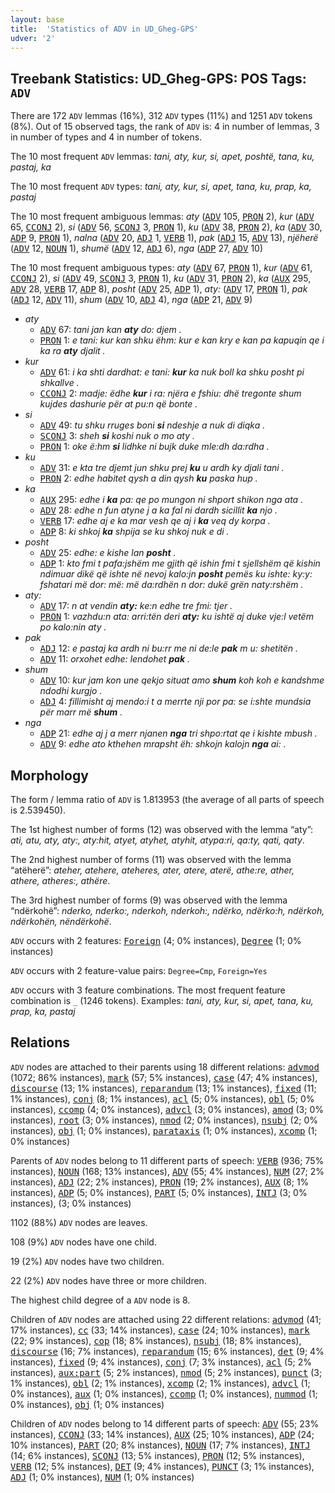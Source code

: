 ```yaml
---
layout: base
title:  'Statistics of ADV in UD_Gheg-GPS'
udver: '2'
---
```


## Treebank Statistics: UD_Gheg-GPS: POS Tags: `ADV`

There are 172 `ADV` lemmas (16%), 312 `ADV` types (11%) and 1251 `ADV` tokens (8%).
Out of 15 observed tags, the rank of `ADV` is: 4 in number of lemmas, 3 in number of types and 4 in number of tokens.

The 10 most frequent `ADV` lemmas: <em>tani, aty, kur, si, apet, poshtë, tana, ku, pastaj, ka</em>

The 10 most frequent `ADV` types:  <em>tani, aty, kur, si, apet, tana, ku, prap, ka, pastaj</em>

The 10 most frequent ambiguous lemmas: <em>aty</em> (<tt><a href="aln_gps-pos-ADV.html">ADV</a></tt> 105, <tt><a href="aln_gps-pos-PRON.html">PRON</a></tt> 2), <em>kur</em> (<tt><a href="aln_gps-pos-ADV.html">ADV</a></tt> 65, <tt><a href="aln_gps-pos-CCONJ.html">CCONJ</a></tt> 2), <em>si</em> (<tt><a href="aln_gps-pos-ADV.html">ADV</a></tt> 56, <tt><a href="aln_gps-pos-SCONJ.html">SCONJ</a></tt> 3, <tt><a href="aln_gps-pos-PRON.html">PRON</a></tt> 1), <em>ku</em> (<tt><a href="aln_gps-pos-ADV.html">ADV</a></tt> 38, <tt><a href="aln_gps-pos-PRON.html">PRON</a></tt> 2), <em>ka</em> (<tt><a href="aln_gps-pos-ADV.html">ADV</a></tt> 30, <tt><a href="aln_gps-pos-ADP.html">ADP</a></tt> 9, <tt><a href="aln_gps-pos-PRON.html">PRON</a></tt> 1), <em>nalna</em> (<tt><a href="aln_gps-pos-ADV.html">ADV</a></tt> 20, <tt><a href="aln_gps-pos-ADJ.html">ADJ</a></tt> 1, <tt><a href="aln_gps-pos-VERB.html">VERB</a></tt> 1), <em>pak</em> (<tt><a href="aln_gps-pos-ADJ.html">ADJ</a></tt> 15, <tt><a href="aln_gps-pos-ADV.html">ADV</a></tt> 13), <em>njëherë</em> (<tt><a href="aln_gps-pos-ADV.html">ADV</a></tt> 12, <tt><a href="aln_gps-pos-NOUN.html">NOUN</a></tt> 1), <em>shumë</em> (<tt><a href="aln_gps-pos-ADV.html">ADV</a></tt> 12, <tt><a href="aln_gps-pos-ADJ.html">ADJ</a></tt> 6), <em>nga</em> (<tt><a href="aln_gps-pos-ADP.html">ADP</a></tt> 27, <tt><a href="aln_gps-pos-ADV.html">ADV</a></tt> 10)

The 10 most frequent ambiguous types:  <em>aty</em> (<tt><a href="aln_gps-pos-ADV.html">ADV</a></tt> 67, <tt><a href="aln_gps-pos-PRON.html">PRON</a></tt> 1), <em>kur</em> (<tt><a href="aln_gps-pos-ADV.html">ADV</a></tt> 61, <tt><a href="aln_gps-pos-CCONJ.html">CCONJ</a></tt> 2), <em>si</em> (<tt><a href="aln_gps-pos-ADV.html">ADV</a></tt> 49, <tt><a href="aln_gps-pos-SCONJ.html">SCONJ</a></tt> 3, <tt><a href="aln_gps-pos-PRON.html">PRON</a></tt> 1), <em>ku</em> (<tt><a href="aln_gps-pos-ADV.html">ADV</a></tt> 31, <tt><a href="aln_gps-pos-PRON.html">PRON</a></tt> 2), <em>ka</em> (<tt><a href="aln_gps-pos-AUX.html">AUX</a></tt> 295, <tt><a href="aln_gps-pos-ADV.html">ADV</a></tt> 28, <tt><a href="aln_gps-pos-VERB.html">VERB</a></tt> 17, <tt><a href="aln_gps-pos-ADP.html">ADP</a></tt> 8), <em>posht</em> (<tt><a href="aln_gps-pos-ADV.html">ADV</a></tt> 25, <tt><a href="aln_gps-pos-ADP.html">ADP</a></tt> 1), <em>aty:</em> (<tt><a href="aln_gps-pos-ADV.html">ADV</a></tt> 17, <tt><a href="aln_gps-pos-PRON.html">PRON</a></tt> 1), <em>pak</em> (<tt><a href="aln_gps-pos-ADJ.html">ADJ</a></tt> 12, <tt><a href="aln_gps-pos-ADV.html">ADV</a></tt> 11), <em>shum</em> (<tt><a href="aln_gps-pos-ADV.html">ADV</a></tt> 10, <tt><a href="aln_gps-pos-ADJ.html">ADJ</a></tt> 4), <em>nga</em> (<tt><a href="aln_gps-pos-ADP.html">ADP</a></tt> 21, <tt><a href="aln_gps-pos-ADV.html">ADV</a></tt> 9)


* <em>aty</em>
  * <tt><a href="aln_gps-pos-ADV.html">ADV</a></tt> 67: <em>tani jan kan <b>aty</b> do: djem .</em>
  * <tt><a href="aln_gps-pos-PRON.html">PRON</a></tt> 1: <em>e tani: kur kan shku ëhm: kur e kan kry e kan pa kapuqin qe i ka ra <b>aty</b> djalit .</em>
* <em>kur</em>
  * <tt><a href="aln_gps-pos-ADV.html">ADV</a></tt> 61: <em>i ka shti dardhat: e tani: <b>kur</b> ka nuk boll ka shku posht pi shkallve .</em>
  * <tt><a href="aln_gps-pos-CCONJ.html">CCONJ</a></tt> 2: <em>madje: ëdhe <b>kur</b> i ra: njëra e fshiu: dhë tregonte shum kujdes dashurie për at pu:n që bonte .</em>
* <em>si</em>
  * <tt><a href="aln_gps-pos-ADV.html">ADV</a></tt> 49: <em>tu shku rruges boni <b>si</b> ndeshje a nuk di diqka .</em>
  * <tt><a href="aln_gps-pos-SCONJ.html">SCONJ</a></tt> 3: <em>sheh <b>si</b> koshi nuk o mo aty .</em>
  * <tt><a href="aln_gps-pos-PRON.html">PRON</a></tt> 1: <em>oke ë:hm <b>si</b> lidhke ni bujk duke mle:dh da:rdha .</em>
* <em>ku</em>
  * <tt><a href="aln_gps-pos-ADV.html">ADV</a></tt> 31: <em>e kta tre djemt jun shku prej <b>ku</b> u ardh ky djali tani .</em>
  * <tt><a href="aln_gps-pos-PRON.html">PRON</a></tt> 2: <em>edhe habitet qysh a din qysh <b>ku</b> paska hup .</em>
* <em>ka</em>
  * <tt><a href="aln_gps-pos-AUX.html">AUX</a></tt> 295: <em>edhe i <b>ka</b> pa: qe po mungon ni shport shikon nga ata .</em>
  * <tt><a href="aln_gps-pos-ADV.html">ADV</a></tt> 28: <em>edhe n fun atyne j a ka fal ni dardh sicillit <b>ka</b> njo .</em>
  * <tt><a href="aln_gps-pos-VERB.html">VERB</a></tt> 17: <em>edhe aj e ka mar vesh qe aj i <b>ka</b> veq dy korpa .</em>
  * <tt><a href="aln_gps-pos-ADP.html">ADP</a></tt> 8: <em>ki shkoj <b>ka</b> shpija se ku shkoj nuk e di .</em>
* <em>posht</em>
  * <tt><a href="aln_gps-pos-ADV.html">ADV</a></tt> 25: <em>edhe: e kishe lan <b>posht</b> .</em>
  * <tt><a href="aln_gps-pos-ADP.html">ADP</a></tt> 1: <em>kto fmi t pafa:jshëm me gjith që ishin fmi t sjellshëm që kishin ndimuar dikë që ishte në nevoj kalo:jn <b>posht</b> pemës ku ishte: ky:y: fshatari më dor: më: më da:rdhën n dor: dukë grën naty:rshëm .</em>
* <em>aty:</em>
  * <tt><a href="aln_gps-pos-ADV.html">ADV</a></tt> 17: <em>n at vendin <b>aty:</b> ke:n edhe tre fmi: tjer .</em>
  * <tt><a href="aln_gps-pos-PRON.html">PRON</a></tt> 1: <em>vazhdu:n ata: arri:tën deri <b>aty:</b> ku ishtë aj duke vje:l vetëm po kalo:nin aty .</em>
* <em>pak</em>
  * <tt><a href="aln_gps-pos-ADJ.html">ADJ</a></tt> 12: <em>e pastaj ka ardh ni bu:rr me ni de:le <b>pak</b> m u: shetitën .</em>
  * <tt><a href="aln_gps-pos-ADV.html">ADV</a></tt> 11: <em>orxohet edhe: lendohet <b>pak</b> .</em>
* <em>shum</em>
  * <tt><a href="aln_gps-pos-ADV.html">ADV</a></tt> 10: <em>kur jam kon une qekjo situat amo <b>shum</b> koh koh e kandshme ndodhi kurgjo .</em>
  * <tt><a href="aln_gps-pos-ADJ.html">ADJ</a></tt> 4: <em>fillimisht aj mendo:i t a merrte nji por pa: se i:shte mundsia për marr më <b>shum</b> .</em>
* <em>nga</em>
  * <tt><a href="aln_gps-pos-ADP.html">ADP</a></tt> 21: <em>edhe aj j a merr njanen <b>nga</b> tri shpo:rtat qe i kishte mbush .</em>
  * <tt><a href="aln_gps-pos-ADV.html">ADV</a></tt> 9: <em>edhe ato kthehen mrapsht ëh: shkojn kalojn <b>nga</b> ai: .</em>

## Morphology

The form / lemma ratio of `ADV` is 1.813953 (the average of all parts of speech is 2.539450).

The 1st highest number of forms (12) was observed with the lemma “aty”: <em>ati, atu, aty, aty:, aty:hit, atyet, atyhet, atyhit, atypa:ri, qa:ty, qati, qaty</em>.

The 2nd highest number of forms (11) was observed with the lemma “atëherë”: <em>ateher, atehere, ateheres, ater, atere, aterë, athe:re, ather, athere, atheres:, athëre</em>.

The 3rd highest number of forms (9) was observed with the lemma “ndërkohë”: <em>nderko, nderko:, nderkoh, nderkoh:, ndërko, ndërko:h, ndërkoh, ndërkohën, nëndërkohë</em>.

`ADV` occurs with 2 features: <tt><a href="aln_gps-feat-Foreign.html">Foreign</a></tt> (4; 0% instances), <tt><a href="aln_gps-feat-Degree.html">Degree</a></tt> (1; 0% instances)

`ADV` occurs with 2 feature-value pairs: `Degree=Cmp`, `Foreign=Yes`

`ADV` occurs with 3 feature combinations.
The most frequent feature combination is `_` (1246 tokens).
Examples: <em>tani, aty, kur, si, apet, tana, ku, prap, ka, pastaj</em>


## Relations

`ADV` nodes are attached to their parents using 18 different relations: <tt><a href="aln_gps-dep-advmod.html">advmod</a></tt> (1072; 86% instances), <tt><a href="aln_gps-dep-mark.html">mark</a></tt> (57; 5% instances), <tt><a href="aln_gps-dep-case.html">case</a></tt> (47; 4% instances), <tt><a href="aln_gps-dep-discourse.html">discourse</a></tt> (13; 1% instances), <tt><a href="aln_gps-dep-reparandum.html">reparandum</a></tt> (13; 1% instances), <tt><a href="aln_gps-dep-fixed.html">fixed</a></tt> (11; 1% instances), <tt><a href="aln_gps-dep-conj.html">conj</a></tt> (8; 1% instances), <tt><a href="aln_gps-dep-acl.html">acl</a></tt> (5; 0% instances), <tt><a href="aln_gps-dep-obl.html">obl</a></tt> (5; 0% instances), <tt><a href="aln_gps-dep-ccomp.html">ccomp</a></tt> (4; 0% instances), <tt><a href="aln_gps-dep-advcl.html">advcl</a></tt> (3; 0% instances), <tt><a href="aln_gps-dep-amod.html">amod</a></tt> (3; 0% instances), <tt><a href="aln_gps-dep-root.html">root</a></tt> (3; 0% instances), <tt><a href="aln_gps-dep-nmod.html">nmod</a></tt> (2; 0% instances), <tt><a href="aln_gps-dep-nsubj.html">nsubj</a></tt> (2; 0% instances), <tt><a href="aln_gps-dep-obj.html">obj</a></tt> (1; 0% instances), <tt><a href="aln_gps-dep-parataxis.html">parataxis</a></tt> (1; 0% instances), <tt><a href="aln_gps-dep-xcomp.html">xcomp</a></tt> (1; 0% instances)

Parents of `ADV` nodes belong to 11 different parts of speech: <tt><a href="aln_gps-pos-VERB.html">VERB</a></tt> (936; 75% instances), <tt><a href="aln_gps-pos-NOUN.html">NOUN</a></tt> (168; 13% instances), <tt><a href="aln_gps-pos-ADV.html">ADV</a></tt> (55; 4% instances), <tt><a href="aln_gps-pos-NUM.html">NUM</a></tt> (27; 2% instances), <tt><a href="aln_gps-pos-ADJ.html">ADJ</a></tt> (22; 2% instances), <tt><a href="aln_gps-pos-PRON.html">PRON</a></tt> (19; 2% instances), <tt><a href="aln_gps-pos-AUX.html">AUX</a></tt> (8; 1% instances), <tt><a href="aln_gps-pos-ADP.html">ADP</a></tt> (5; 0% instances), <tt><a href="aln_gps-pos-PART.html">PART</a></tt> (5; 0% instances), <tt><a href="aln_gps-pos-INTJ.html">INTJ</a></tt> (3; 0% instances),  (3; 0% instances)

1102 (88%) `ADV` nodes are leaves.

108 (9%) `ADV` nodes have one child.

19 (2%) `ADV` nodes have two children.

22 (2%) `ADV` nodes have three or more children.

The highest child degree of a `ADV` node is 8.

Children of `ADV` nodes are attached using 22 different relations: <tt><a href="aln_gps-dep-advmod.html">advmod</a></tt> (41; 17% instances), <tt><a href="aln_gps-dep-cc.html">cc</a></tt> (33; 14% instances), <tt><a href="aln_gps-dep-case.html">case</a></tt> (24; 10% instances), <tt><a href="aln_gps-dep-mark.html">mark</a></tt> (22; 9% instances), <tt><a href="aln_gps-dep-cop.html">cop</a></tt> (18; 8% instances), <tt><a href="aln_gps-dep-nsubj.html">nsubj</a></tt> (18; 8% instances), <tt><a href="aln_gps-dep-discourse.html">discourse</a></tt> (16; 7% instances), <tt><a href="aln_gps-dep-reparandum.html">reparandum</a></tt> (15; 6% instances), <tt><a href="aln_gps-dep-det.html">det</a></tt> (9; 4% instances), <tt><a href="aln_gps-dep-fixed.html">fixed</a></tt> (9; 4% instances), <tt><a href="aln_gps-dep-conj.html">conj</a></tt> (7; 3% instances), <tt><a href="aln_gps-dep-acl.html">acl</a></tt> (5; 2% instances), <tt><a href="aln_gps-dep-aux-part.html">aux:part</a></tt> (5; 2% instances), <tt><a href="aln_gps-dep-nmod.html">nmod</a></tt> (5; 2% instances), <tt><a href="aln_gps-dep-punct.html">punct</a></tt> (3; 1% instances), <tt><a href="aln_gps-dep-obl.html">obl</a></tt> (2; 1% instances), <tt><a href="aln_gps-dep-xcomp.html">xcomp</a></tt> (2; 1% instances), <tt><a href="aln_gps-dep-advcl.html">advcl</a></tt> (1; 0% instances), <tt><a href="aln_gps-dep-aux.html">aux</a></tt> (1; 0% instances), <tt><a href="aln_gps-dep-ccomp.html">ccomp</a></tt> (1; 0% instances), <tt><a href="aln_gps-dep-nummod.html">nummod</a></tt> (1; 0% instances), <tt><a href="aln_gps-dep-obj.html">obj</a></tt> (1; 0% instances)

Children of `ADV` nodes belong to 14 different parts of speech: <tt><a href="aln_gps-pos-ADV.html">ADV</a></tt> (55; 23% instances), <tt><a href="aln_gps-pos-CCONJ.html">CCONJ</a></tt> (33; 14% instances), <tt><a href="aln_gps-pos-AUX.html">AUX</a></tt> (25; 10% instances), <tt><a href="aln_gps-pos-ADP.html">ADP</a></tt> (24; 10% instances), <tt><a href="aln_gps-pos-PART.html">PART</a></tt> (20; 8% instances), <tt><a href="aln_gps-pos-NOUN.html">NOUN</a></tt> (17; 7% instances), <tt><a href="aln_gps-pos-INTJ.html">INTJ</a></tt> (14; 6% instances), <tt><a href="aln_gps-pos-SCONJ.html">SCONJ</a></tt> (13; 5% instances), <tt><a href="aln_gps-pos-PRON.html">PRON</a></tt> (12; 5% instances), <tt><a href="aln_gps-pos-VERB.html">VERB</a></tt> (12; 5% instances), <tt><a href="aln_gps-pos-DET.html">DET</a></tt> (9; 4% instances), <tt><a href="aln_gps-pos-PUNCT.html">PUNCT</a></tt> (3; 1% instances), <tt><a href="aln_gps-pos-ADJ.html">ADJ</a></tt> (1; 0% instances), <tt><a href="aln_gps-pos-NUM.html">NUM</a></tt> (1; 0% instances)

